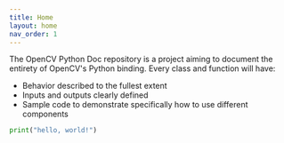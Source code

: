 ```yaml
---
title: Home
layout: home
nav_order: 1
---
```


The OpenCV Python Doc repository is a project aiming to document the entirety of OpenCV's Python binding. Every class and function will have:

- Behavior described to the fullest extent
- Inputs and outputs clearly defined
- Sample code to demonstrate specifically how to use different components

```python
print("hello, world!")
```